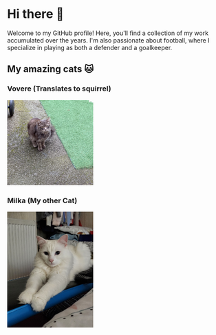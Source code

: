 # Hi there 👋



Welcome to my GitHub profile! Here, you'll find a collection of my work accumulated over the years. I'm also passionate about football, where I specialize in playing as both a defender and a goalkeeper.



## My amazing cats 🐱

### Vovere (Translates to squirrel)

 <img src="data/Stills/Vovere1.jpeg" alt="Cat" width="200">

 ### Milka (My other Cat)

 <img src="data/Stills/Milka2.jpg" alt="Cat" width="200">
<!--
**Digest-ed-Cat/Digest-ed-Cat** is a ✨ _special_ ✨ repository because its `README.md` (this file) appears on your GitHub profile.

Here are some ideas to get you started:

- 🔭 I’m currently working on ...
- 🌱 I’m currently learning ...
- 👯 I’m looking to collaborate on ...
- 🤔 I’m looking for help with ...
- 💬 Ask me about ...
- 📫 How to reach me: ...
- 😄 Pronouns: ...
- ⚡ Fun fact: ...
-->
